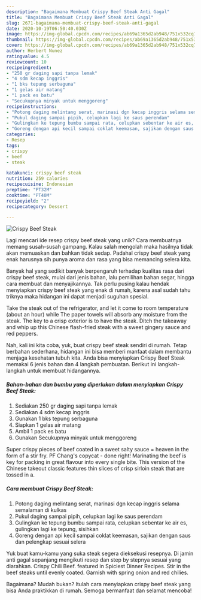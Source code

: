 ```yaml
---
description: "Bagaimana Membuat Crispy Beef Steak Anti Gagal"
title: "Bagaimana Membuat Crispy Beef Steak Anti Gagal"
slug: 2671-bagaimana-membuat-crispy-beef-steak-anti-gagal
date: 2020-10-19T06:50:40.030Z
image: https://img-global.cpcdn.com/recipes/ab69a1365d2ab948/751x532cq70/crispy-beef-steak-foto-resep-utama.jpg
thumbnail: https://img-global.cpcdn.com/recipes/ab69a1365d2ab948/751x532cq70/crispy-beef-steak-foto-resep-utama.jpg
cover: https://img-global.cpcdn.com/recipes/ab69a1365d2ab948/751x532cq70/crispy-beef-steak-foto-resep-utama.jpg
author: Herbert Nunez
ratingvalue: 4.5
reviewcount: 10
recipeingredient:
- "250 gr daging sapi tanpa lemak"
- "4 sdm kecap inggris"
- "1 bks tepung serbaguna"
- "1 gelas air matang"
- "1 pack es batu"
- "Secukupnya minyak untuk menggoreng"
recipeinstructions:
- "Potong daging melintang serat, marinasi dgn kecap inggris selama semalaman di kulkas"
- "Pukul daging sampai pipih, celupkan lagi ke saus perendam"
- "Gulingkan ke tepung bumbu sampai rata, celupkan sebentar ke air es, gulingkan lagi ke tepung, sisihkan"
- "Goreng dengan api kecil sampai coklat keemasan, sajikan dengan saus dan pelengkap sesuai selera"
categories:
- Resep
tags:
- crispy
- beef
- steak

katakunci: crispy beef steak 
nutrition: 259 calories
recipecuisine: Indonesian
preptime: "PT32M"
cooktime: "PT40M"
recipeyield: "2"
recipecategory: Dessert

---
```



![Crispy Beef Steak](https://img-global.cpcdn.com/recipes/ab69a1365d2ab948/751x532cq70/crispy-beef-steak-foto-resep-utama.jpg)

Lagi mencari ide resep crispy beef steak yang unik? Cara membuatnya memang susah-susah gampang. Kalau salah mengolah maka hasilnya tidak akan memuaskan dan bahkan tidak sedap. Padahal crispy beef steak yang enak harusnya sih punya aroma dan rasa yang bisa memancing selera kita.

Banyak hal yang sedikit banyak berpengaruh terhadap kualitas rasa dari crispy beef steak, mulai dari jenis bahan, lalu pemilihan bahan segar, hingga cara membuat dan menyajikannya. Tak perlu pusing kalau hendak menyiapkan crispy beef steak yang enak di rumah, karena asal sudah tahu triknya maka hidangan ini dapat menjadi suguhan spesial.

Take the steak out of the refrigerator, and let it come to room temperature (about an hour) while The paper towels will absorb any moisture from the steak. The key to a crisp exterior is to have the steak. Ditch the takeaway and whip up this Chinese flash-fried steak with a sweet gingery sauce and red peppers.


Nah, kali ini kita coba, yuk, buat crispy beef steak sendiri di rumah. Tetap berbahan sederhana, hidangan ini bisa memberi manfaat dalam membantu menjaga kesehatan tubuh kita. Anda bisa menyiapkan Crispy Beef Steak memakai 6 jenis bahan dan 4 langkah pembuatan. Berikut ini langkah-langkah untuk membuat hidangannya.

<!--inarticleads1-->

##### Bahan-bahan dan bumbu yang diperlukan dalam menyiapkan Crispy Beef Steak:

1. Sediakan 250 gr daging sapi tanpa lemak
1. Sediakan 4 sdm kecap inggris
1. Gunakan 1 bks tepung serbaguna
1. Siapkan 1 gelas air matang
1. Ambil 1 pack es batu
1. Gunakan Secukupnya minyak untuk menggoreng


Super crispy pieces of beef coated in a sweet salty sauce = heaven in the form of a stir fry. PF Chang&#39;s copycat - done right! Marinating the beef is key for packing in great flavour into every single bite. This version of the Chinese takeout classic features thin slices of crisp sirloin steak that are tossed in a. 

<!--inarticleads2-->

##### Cara membuat Crispy Beef Steak:

1. Potong daging melintang serat, marinasi dgn kecap inggris selama semalaman di kulkas
1. Pukul daging sampai pipih, celupkan lagi ke saus perendam
1. Gulingkan ke tepung bumbu sampai rata, celupkan sebentar ke air es, gulingkan lagi ke tepung, sisihkan
1. Goreng dengan api kecil sampai coklat keemasan, sajikan dengan saus dan pelengkap sesuai selera


Yuk buat kamu-kamu yang suka steak segera dieksekusi resepnya. Di jamin anti gagal sepanjang mengikuti resep dan step by stepnya sesuai yang diarahkan. Crispy Chili Beef. featured in Spiciest Dinner Recipes. Stir in the beef steaks until evenly coated. Garnish with spring onion and red chilies. 

Bagaimana? Mudah bukan? Itulah cara menyiapkan crispy beef steak yang bisa Anda praktikkan di rumah. Semoga bermanfaat dan selamat mencoba!
